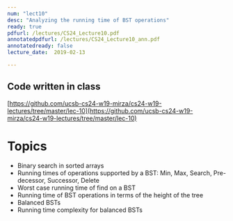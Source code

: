 ```yaml
---
num: "lect10"
desc: "Analyzing the running time of BST operations"
ready: true
pdfurl: /lectures/CS24_Lecture10.pdf
annotatedpdfurl: /lectures/CS24_Lecture10_ann.pdf
annotatedready: false
lecture_date:  2019-02-13

---
```


## Code written in class
[https://github.com/ucsb-cs24-w19-mirza/cs24-w19-lectures/tree/master/lec-10](https://github.com/ucsb-cs24-w19-mirza/cs24-w19-lectures/tree/master/lec-10)


# Topics

* Binary search in sorted arrays
* Running times of operations supported by a BST: Min, Max, Search, Pre-decessor, Successor, Delete
* Worst case running time of find on a BST
* Running time of BST operations in terms of the height of the tree
* Balanced BSTs
* Running time complexity for balanced BSTs




